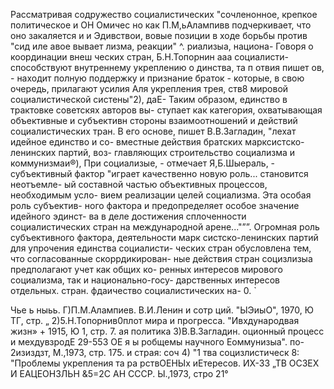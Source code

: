 Рассматривая содружество социалистических
"сочленонное, крепкое политическое и ОН Омичес но как
П.М,ьАлампивв подчеркивает, что оно закаляется и и Эдивствои,
вовые позиции в ходе борьбы против "сид иле авое вывает
лизма, реакции" ^. риализыа, национа-
Говоря о координации внеш
ческих стран, Б.Н.Топорнин ааа социалисти-
способствуют внутреннему укреплению о динства, та п отвия
пишет ов, - находит полную поддержку и признание браток -
которые, в свою очередь, прилагают усилия Аля укрепления трея,
ств8 мировой социалистической систены"2), даЕ-
Таким образом, единство в трактовке советскях авторов вы-
ступает как категория, охватывающая объективные и субъективн
стороны взаимоотношений и действий социалистических тран. В
его основе, пишет В.В.Загладин, "лехат идейное единство и со-
вместные действия братских марксистско-ленинских партий, воз-
главляющих строительство социализма и коммунизмаи®),
При социализые, - отмечает Я,Б.Шыераль, - субъективный
фактор "играет качественно новую роль... становится неотъемле-
ый составной частью объективных процессов, необходимым усло-
вием реализации целей социализма. Эта особая роль субъектив-
ного фактора и предопределяет особое значение идейного эдинст-
ва в деле достижения сплоченности социалистических стран на
международной арене..."””.
Огромная роль субъективного фактора, деятельности марк
систско-ленинских партий для упрочения единства социалисти-
ческих стран обусловлена тем, что согласованные скоррдикирован-
ные действия стран социзлизыа предполагают учет как общих ко-
ренных интересов мирового социализма, так и национально-госу-
дарственных интересов отдельных. стран.
фдаичество социалистических на-
0. `


Чье ь ныьь.
Г)П.М.Алампиев. В.И.Ленин и сотр
ций. "ЫЭиыО", 1970, Ю ТГ, стр. „
2)5.Н.Топорнив0плот мира и прогресса. "Ивхдународвая жизн» +
1915, Ю 1, стр. 7. ая политика
3)В.В.Загладин. оционный процесс и мехдувзродЕ
29-553 ОЕ я ы робщемы научного Еоммунизыа". по-
2изиздзт, М.,1973, стр. 175. и страя: соч
4) "1 тва социзлистическ 8:
"Проблемы укрепления та ра рствОЕНЫх иЕтересов. ИХ-33
„ТВ ОСЗЕХ И ЕАЦЕОНЗЛЬН
&5=2С АН СССР. Ы.,1973, стро 21°
